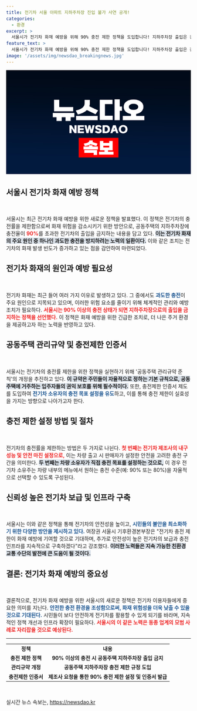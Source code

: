 ```yaml
---
title: 전기차 서울 아파트 지하주차장 진입 불가 사연 공개!
categories:
  - 환경
excerpt: >
  서울시가 전기차 화재 예방을 위해 90% 충전 제한 정책을 도입합니다! 지하주차장 출입은 잔량 90% 이하 차량만 허용, 충전제한 인증서를 통해 안전한 운전 환경을 조성할 예정입니다. 이 정책의 배경과 기대 효과를 확인하세요!
feature_text: >
  서울시가 전기차 화재 예방을 위해 90% 충전 제한 정책을 도입합니다! 지하주차장 출입은 잔량 90% 이하 차량만 허용, 충전제한 인증서를 통해 안전한 운전 환경을 조성할 예정입니다. 이 정책의 배경과 기대 효과를 확인하세요!
image: '/assets/img/newsdao_breakingnews.jpg'
---
```


<p><img src="/assets/img/newsdao_breakingnews.jpg" alt="firstkoreanews 속보" /></p>

<h2 data-ke-size="size26">서울시 전기차 화재 예방 정책</h2>

<p data-ke-size="size16">&nbsp;</p>

<p>서울시는 최근 전기차 화재 예방을 위한 새로운 정책을 발표했다. 이 정책은 전기차의 충전률을 제한함으로써 화재 위험을 감소시키기 위한 방안으로, 공동주택의 지하주차장에 충전율이 <b><span style="color: #ee2323;">90%</span></b>를 초과한 전기차의 출입을 금지하는 내용을 담고 있다. <b><span style="background-color: #21538527;">이는 전기차 화재의 주요 원인 중 하나인 과도한 충전을 방지하려는 노력의 일환이다.</span></b> 이와 같은 조치는 전기차의 화재 발생 빈도가 증가하고 있는 점을 감안하여 마련되었다.</p>

<h2 data-ke-size="size26">전기차 화재의 원인과 예방 필요성</h2>

<p data-ke-size="size16">&nbsp;</p>

<p>전기차 화재는 최근 들어 여러 가지 이유로 발생하고 있다. 그 중에서도 <b><span style="color: #1a5490;">과도한 충전</span></b>이 주요 원인으로 지목되고 있으며, 이러한 위험 요소를 줄이기 위해 체계적인 관리와 예방 조치가 필요하다. <b><span style="color: #ee2323;">서울시는 90% 이상의 충전 상태가 되면 지하주차장으로의 출입을 금지하는 정책을 선언했다.</span></b> 이 정책은 화재 예방을 위한 긴급한 조치로, 더 나은 주거 환경을 제공하고자 하는 노력을 반영하고 있다.</p>

<h2 data-ke-size="size26">공동주택 관리규약 및 충전제한 인증서</h2>

<p data-ke-size="size16">&nbsp;</p>

<p>서울시는 전기차의 충전률 제한을 위한 정책을 실현하기 위해 '공동주택 관리규약 준칙'의 개정을 추진하고 있다. <b><span style="background-color: #21538527;">이 규약은 주민들이 자율적으로 정하는 기본 규칙으로, 공동주택에 거주하는 입주자들의 권익 보호를 위해 필수적이다.</span></b> 또한, 충전제한 인증서 제도를 도입하여 <b><span style="color: #1a5490;">전기차 소유자의 충전 목표 설정을 유도</span></b>하고, 이를 통해 충전 제한이 실효성을 가지는 방향으로 나아가고자 한다.</p>

<h2 data-ke-size="size26">충전 제한 설정 방법 및 절차</h2>

<p data-ke-size="size16">&nbsp;</p>

<p>전기차의 충전률을 제한하는 방법은 두 가지로 나뉜다. <b><span style="color: #ee2323;">첫 번째는 전기차 제조사의 내구성능 및 안전 마진 설정으로,</span></b> 이는 차량 출고 시 판매자가 설정한 안전을 고려한 충전 구간을 의미한다. <b><span style="background-color: #21538527;">두 번째는 차량 소유자가 직접 충전 목표를 설정하는 것으로,</span></b> 이 경우 전기차 소유주는 차량 내부의 메뉴에서 원하는 충전 수준(예: 90% 또는 80%)을 자율적으로 선택할 수 있도록 구성된다.</p>

<h2 data-ke-size="size26">신뢰성 높은 전기차 보급 및 인프라 구축</h2>

<p data-ke-size="size16">&nbsp;</p>

<p>서울시는 이와 같은 정책을 통해 전기차의 안전성을 높이고, <b><span style="color: #1a5490;">시민들의 불안을 최소화하기 위한 다양한 방안을 제시하고 있다.</span></b> 여장권 서울시 기후환경본부장은 "전기차 충전 제한이 화재 예방에 기여할 것으로 기대하며, 추가로 안전성이 높은 전기차의 보급과 충전 인프라를 지속적으로 구축하겠다"라고 강조했다. <b><span style="background-color: #21538527;">이러한 노력들은 지속 가능한 친환경 교통 수단의 발전에 큰 도움이 될 것이다.</span></b></p>

<h2 data-ke-size="size26">결론: 전기차 화재 예방의 중요성</h2>

<p data-ke-size="size16">&nbsp;</p>

<p>결론적으로, 전기차 화재 예방을 위한 서울시의 새로운 정책은 전기차 이용자들에게 중요한 의미를 지닌다. <b><span style="color: #1a5490;">안전한 충전 환경을 조성함으로써, 화재 위험성을 더욱 낮출 수 있을 것으로 기대된다.</span></b> 시민들이 보다 안전하게 전기차를 활용할 수 있게 되기를 바라며, 지속적인 정책 개선과 인프라 확장이 필요하다. <b><span style="color: #ee2323;">서울시의 이 같은 노력은 동종 업계의 모범 사례로 자리잡을 것으로 예상된다.</span></b></p>

<hr />

<table>
<tr>
<td style="text-align: center; height: 17px;"><b>정책</b></td>
<td style="text-align: center; height: 17px;"><b>내용</b></td>
</tr>
<tr>
<td style="text-align: center; height: 17px;"><b>충전 제한 정책</b></td>
<td style="text-align: center; height: 17px;"><b>90% 이상의 충전 시 공동주택 지하주차장 출입 금지</b></td>
</tr>
<tr>
<td style="text-align: center; height: 17px;"><b>관리규약 개정</b></td>
<td style="text-align: center; height: 17px;"><b>공동주택 지하주차장 충전 제한 규정 도입</b></td>
</tr>
<tr>
<td style="text-align: center; height: 17px;"><b>충전제한 인증서</b></td>
<td style="text-align: center; height: 17px;"><b>제조사 요청을 통한 90% 충전 제한 설정 및 인증서 발급</b></td>
</tr>
</table>

<p data-ke-size="size16">&nbsp;</p>
실시간 뉴스 속보는, <a href="https://newsdao.kr" rel="dofollow">https://newsdao.kr</a>


